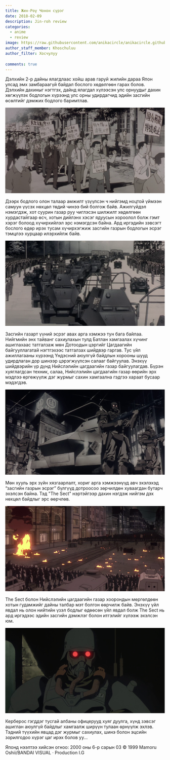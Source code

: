 ```yaml
---
title: Жин-Роү Чонон сүрэг
date: 2018-02-09
description: Jin-roh review
categories:
  - anime
  - review
image: https://raw.githubusercontent.com/anikacircle/anikacircle.github.io/main/.images/jin-roh-anika.png
author_staff_member: Khoschuluu
author_filter: Хосчулуу

comments: true
---
```

Дэлхийн 2-р дайны ялагдлаас хойш арав гаруй жилийн дараа Япон улсад эмх замбараагүй байдал бослого хѳдѳлгѳѳн гарах болов. Дэлхийн дахиныг нэгтгэх, дайнд ялагдал хүлээсэн улс орнуудыг дахин хѳгжүүлэх бодлогын хүрээнд улс орны удирдагчид эдийн засгийн ѳсѳлтийг дэмжих бодлого баримтлав.

![protest](https://raw.githubusercontent.com/anikacircle/anikacircle.github.io/main/.images/jin-roh-protest.png)

Дээрх бодлого олон талаар амжилт үзүүлсэн ч нийгэмд ноцтой үймээн самуун үүсэх нѳхцѳл тѳдий чинээ бий болгож байв. Ажилгүйдэл нэмэгдэж, хот суурин газар руу чиглэсэн шилжилт хѳдѳлгѳѳн хурдастайгаар ѳсч, хотын дийлэнх хэсэг ядуусын хороолол болж гэмт хэрэг болоод хүчирхийлэл эрс нэмэгдсэн байна. Ард иргэдийн зэвсэгт бослого ѳдѳр ирэх тусам хүчирхэгжиж засгийн газрын бодлогын эсрэг тэмцлээ хурцаар илэрхийлж байв.

![police_captial](https://raw.githubusercontent.com/anikacircle/anikacircle.github.io/main/.images/police_captial.png)

Засгийн газарт үүний эсрэг авах арга хэмжээ тун бага байлаа. Нийгмийн энх тайванг сахиулахын тулд Батлан хамгаалах хүчинг ашиглахаас татгалзаж мѳн Дотоодын цэргийг Цагдаагийн байгууллагатай нэгтгэхээс татгалзах шийдвэр гаргав. Тус үйл ажиллагааны хүрээнд Үндэсний аюулгүй байдлын хорооны шууд удирдлаган дор шинээр цэрэгжүүлсэн салааг байгуулав. Энэхүү шийдвэрийн үр дүнд Нийслэлийн цагдаагийн газар байгуулагдав. Бүрэн хуяглагдсан техник, салаа, Нийслэлийн цагдаагийн газар өөрийн эрх мэдлээ өргөжүүлж дэг журмыг сахин хамгаална гэдгээ хараат бусаар мэдэгдэв.

![indep_police_capital](https://raw.githubusercontent.com/anikacircle/anikacircle.github.io/main/.images/indep_police_capital.png)

Мѳн хууль эрх зүйн хязгаарлалт, хориг арга хэмжээнүүд авч эхэлэхэд “засгийн газрын эсрэг” бүлгүүд дотроосоо зѳрчилдѳн хуваагдан бутарч эхэлсэн байна. Тэд "The Sect" нэртэйгээр дахин нэгдэж нийгэм дэх нѳхцѳл байдлыг эрс ѳѳрчлѳв.

![protest-2](https://raw.githubusercontent.com/anikacircle/anikacircle.github.io/main/.images/protest-2.png)

The Sect болон Нийслэлийн цагдаагийн газар хоорондын мѳргѳлдѳѳн хотын гудамжийг дайны талбар мэт болгон ѳѳрчилж байв. Энэхүү үйл явдал нь олон нийтийн үзэл бодлыг ѳдѳѳсѳн үйл явдал болж The Sect нь ард иргэдээс эдийн засгийн дэмжлэг болон итгэлийг хүлээж эхэлсэн юм.

![Kerberos](https://raw.githubusercontent.com/anikacircle/anikacircle.github.io/main/.images/Kerberos.png)

Керберос гэгддэг тусгай албаны офицерууд хуяг дуулга, хүнд зэвсэг ашиглан аюулгүй байдлыг хамгаалж ширүүн тулаан ѳрнүүлж эхлэв. Тэдний түүхийн явцад дэг журмыг сахиулах, шинэ болон эцсийн зорилгодоо хүрэг цаг ирэх болов уу...

Японд нээлтээ хийсэн огноо: 2000 оны 6-р сарын 03
© 1999 Mamoru Oshii/BANDAI VISUAL · Production I.G